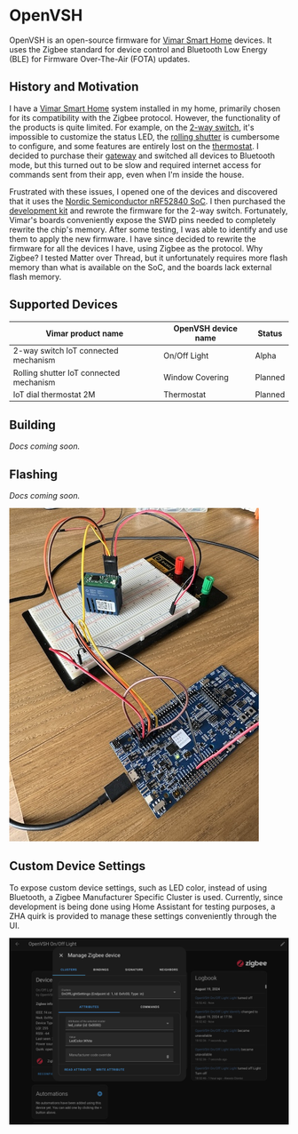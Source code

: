# OpenVSH

OpenVSH is an open-source firmware for [Vimar Smart Home](https://www.vimar.com/en/int/smart-home-15487122.html) devices. It uses the Zigbee standard for device control and Bluetooth Low Energy (BLE) for Firmware Over-The-Air (FOTA) updates.

## History and Motivation

I have a [Vimar Smart Home](https://www.vimar.com/en/int/smart-home-15487122.html) system installed in my home, primarily chosen for its compatibility with the Zigbee protocol. However, the functionality of the products is quite limited. For example, on the [2-way switch](https://www.vimar.com/en/int/catalog/product/index/code/19592.0), it's impossible to customize the status LED, the [rolling shutter](https://www.vimar.com/en/int/catalog/product/index/code/19594.0) is cumbersome to configure, and some features are entirely lost on the [thermostat](https://www.vimar.com/en/int/catalog/product/index/code/02973.B). I decided to purchase their [gateway](https://www.vimar.com/en/int/catalog/product/index/code/19597.B) and switched all devices to Bluetooth mode, but this turned out to be slow and required internet access for commands sent from their app, even when I'm inside the house.

Frustrated with these issues, I opened one of the devices and discovered that it uses the [Nordic Semiconductor nRF52840 SoC](https://www.nordicsemi.com/Products/nRF52840). I then purchased the [development kit](https://www.nordicsemi.com/Products/Development-hardware/nRF52840-DK) and rewrote the firmware for the 2-way switch. Fortunately, Vimar's boards conveniently expose the SWD pins needed to completely rewrite the chip's memory. After some testing, I was able to identify and use them to apply the new firmware. I have since decided to rewrite the firmware for all the devices I have, using Zigbee as the protocol. Why Zigbee? I tested Matter over Thread, but it unfortunately requires more flash memory than what is available on the SoC, and the boards lack external flash memory.

## Supported Devices

| Vimar product name                      | OpenVSH device name | Status  |
| --------------------------------------- | ------------------- | ------- |
| 2-way switch IoT connected mechanism    | On/Off Light        | Alpha   |
| Rolling shutter IoT connected mechanism | Window Covering     | Planned |
| IoT dial thermostat 2M                  | Thermostat          | Planned |

## Building

_Docs coming soon._

## Flashing

_Docs coming soon._

![Flashing the 2-way switch with the onboard J-Link](images/flashing.jpeg)

## Custom Device Settings

To expose custom device settings, such as LED color, instead of using Bluetooth, a Zigbee Manufacturer Specific Cluster is used. Currently, since development is being done using Home Assistant for testing purposes, a ZHA quirk is provided to manage these settings conveniently through the UI.

![ZHA Quirk](images/zha-quirk.png)
